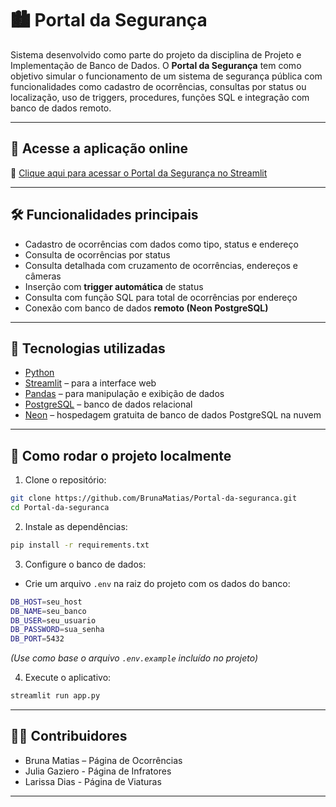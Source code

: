 # 🏙️ Portal da Segurança

Sistema desenvolvido como parte do projeto da disciplina de Projeto e Implementação de Banco de Dados. O **Portal da Segurança** tem como objetivo simular o funcionamento de um sistema de segurança pública com funcionalidades como cadastro de ocorrências, consultas por status ou localização, uso de triggers, procedures, funções SQL e integração com banco de dados remoto.

---

## 🚀 Acesse a aplicação online

🔗 [Clique aqui para acessar o Portal da Segurança no Streamlit](https://app-seguranca.streamlit.app/)

---

## 🛠️ Funcionalidades principais

- Cadastro de ocorrências com dados como tipo, status e endereço
- Consulta de ocorrências por status
- Consulta detalhada com cruzamento de ocorrências, endereços e câmeras
- Inserção com **trigger automática** de status
- Consulta com função SQL para total de ocorrências por endereço
- Conexão com banco de dados **remoto (Neon PostgreSQL)**

---

## 🧠 Tecnologias utilizadas

- [Python](https://www.python.org/)
- [Streamlit](https://streamlit.io/) – para a interface web
- [Pandas](https://pandas.pydata.org/) – para manipulação e exibição de dados
- [PostgreSQL](https://www.postgresql.org/) – banco de dados relacional
- [Neon](https://neon.tech/) – hospedagem gratuita de banco de dados PostgreSQL na nuvem

---

## 📁 Como rodar o projeto localmente

1. Clone o repositório:

```bash
git clone https://github.com/BrunaMatias/Portal-da-seguranca.git
cd Portal-da-seguranca
```

2. Instale as dependências:

```bash
pip install -r requirements.txt
```

3. Configure o banco de dados:

- Crie um arquivo `.env` na raiz do projeto com os dados do banco:

```bash
DB_HOST=seu_host
DB_NAME=seu_banco
DB_USER=seu_usuario
DB_PASSWORD=sua_senha
DB_PORT=5432
```

*(Use como base o arquivo `.env.example` incluído no projeto)*

4. Execute o aplicativo:

```bash
streamlit run app.py
```

---

## 👩‍💻 Contribuidores

- Bruna Matias – Página de Ocorrências
- Julia Gaziero - Página de Infratores
- Larissa Dias - Página de Viaturas

---
